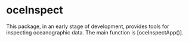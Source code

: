 # oceInspect

This package, in an early stage of development, provides tools for inspecting
oceanographic data.  The main function is [oceInspectApp()].


